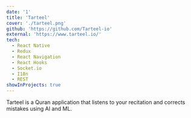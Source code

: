 ```yaml
---
date: '1'
title: 'Tarteel'
cover: './tarteel.png'
github: 'https://github.com/Tarteel-io'
external: 'https://www.tarteel.io/'
tech:
  - React Native
  - Redux
  - React Navigation
  - React Hooks
  - Socket.io
  - I18n
  - REST
showInProjects: true
---
```


Tarteel is a Quran application that listens to your recitation and corrects mistakes using AI and ML.
